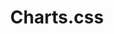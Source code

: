 ---
codehost: https://github.com/https://github.com/ChartsCSS/charts.css
logohandle: chartscss
sort: chartscss
title: Charts.css
website: https://chartscss.org/
---